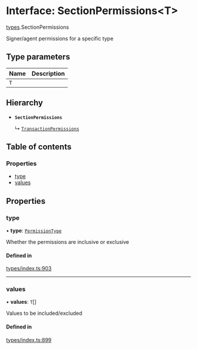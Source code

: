 # Interface: SectionPermissions<T\>

[types](../wiki/types).SectionPermissions

Signer/agent permissions for a specific type

## Type parameters

| Name | Description |
| :------ | :------ |
| `T` |  |

## Hierarchy

- **`SectionPermissions`**

  ↳ [`TransactionPermissions`](../wiki/types.TransactionPermissions)

## Table of contents

### Properties

- [type](../wiki/types.SectionPermissions#type)
- [values](../wiki/types.SectionPermissions#values)

## Properties

### type

• **type**: [`PermissionType`](../wiki/types.PermissionType)

Whether the permissions are inclusive or exclusive

#### Defined in

[types/index.ts:903](https://github.com/PolymathNetwork/polymesh-sdk/blob/c37bc05d/src/types/index.ts#L903)

___

### values

• **values**: `T`[]

Values to be included/excluded

#### Defined in

[types/index.ts:899](https://github.com/PolymathNetwork/polymesh-sdk/blob/c37bc05d/src/types/index.ts#L899)
